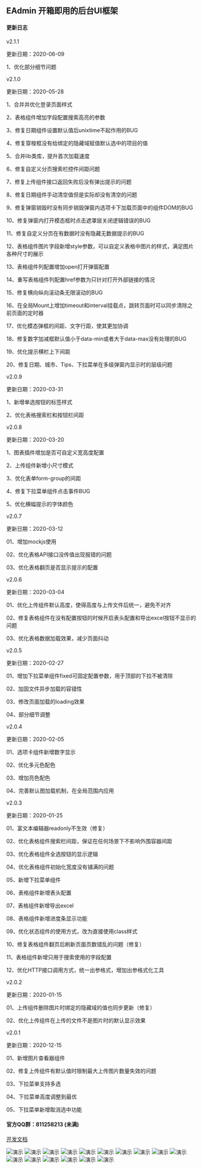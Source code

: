 ## EAdmin 开箱即用的后台UI框架

#### 更新日志

v2.1.1

更新日期：2020-06-09

1、优化部分细节问题

v2.1.0

更新日期：2020-05-28

1、合并并优化登录页面样式

2、表格组件增加字段配置搜索高亮的参数

3、修复日期组件设置默认值后unixtime不起作用的BUG

4、修复穿梭框没有给绑定的隐藏域赋值默认选中的项目的值

5、合并lib类库，提升首次加载速度

6、修复自定义分页搜索栏控件间距问题

7、修复上传组件接口返回失败后没有弹出提示的问题

8、修复日期组件手动清空值但是实际却没有清空的问题

9、修复弹窗销毁时没有同步销毁弹窗内选项卡下加载页面中的组件DOM的BUG

10、修复弹窗内打开模态框时点击遮罩层关闭逻辑错误的BUG

11、修复自定义分页在有数据时没有隐藏无数据提示的BUG

12、表格组件图片字段新增style参数，可以自定义表格中图片的样式，满足图片各种尺寸的展示

13、表格组件列配置增加open打开弹窗配置

14、重写表格组件列配置href参数为只针对打开外部链接的情况

15、修复横向纵向滚动条无限滚动的BUG

16、在全局Mount上增加timeout和interval挂载点，跳转页面时可以同步清除之前页面的定时器

17、优化模态弹框的间距、文字行距，使其更加协调

18、修复数字加减框默认值小于data-min或者大于data-max没有处理的BUG

19、优化提示横栏上下间距

20、修复日期、城市、Tips、下拉菜单在多级弹窗内显示时的层级问题

v2.0.9

更新日期：2020-03-31

1、新增单选按钮的标签样式

2、优化表格搜索栏和按钮栏间距

v2.0.8

更新日期：2020-03-20

1、图表插件增加是否可自定义宽高度配置

2、上传组件新增小尺寸模式

3、优化表单form-group的间距

4、修复下拉菜单组件点击事件BUG

5、优化横幅提示的字体颜色

v2.0.7

更新日期：2020-03-12

01、增加mockjs使用

02、优化表格API接口没传值出现报错的问题

03、优化表格翻页是否显示提示的配置

v2.0.6

更新日期：2020-03-04

01、优化上传组件默认高度，使得高度与上传文件后统一，避免不对齐

02、修复表格组件在没有配置按钮的时候开启表头配置和导出excel按钮不显示的问题

03、优化表格数据加载效果，减少页面抖动

v2.0.5

更新日期：2020-02-27

01、增加下拉菜单组件fixed可固定配置参数，用于顶部的下拉不被清除

02、加固文件异步加载的容错性

03、修改页面加载的loading效果

04、部分细节调整

v2.0.4

更新日期：2020-02-05

01、选项卡组件新增数字显示

02、优化多元色配色

03、增加亮色配色

04、完善默认图加载机制，在全局范围内应用


v2.0.3

更新日期：2020-01-25

01、富文本编辑器readonly不生效（修复）

02、优化表格组件搜索栏间距，保证在任何场景下不影响外围容器间距

03、优化表格组件全选按钮的显示逻辑

04、优化表格组件初始化宽度没有铺满的问题

05、新增下拉菜单组件

06、表格组件新增表头配置

07、表格组件新增导出excel

08、表格组件新增进度条显示功能

09、优化状态组件的使用方式，改为直接使用class样式

10、修复表格组件翻页后刷新页面页数错乱的问题（修复）

11、表格组件新增只用于搜索使用的字段配置

12、优化HTTP接口调用方式，统一出参格式，增加出参格式化工具


v2.0.2

更新日期：2020-01-15

01、上传组件删除图片时绑定的隐藏域的值也同步更新（修复）

02、优化上传组件在上传的文件不是图片时的默认显示效果


v2.0.1

更新日期：2020-12-15

01、新增图片查看器组件

02、修复上传组件有默认值时限制最大上传图片数量失效的问题

03、下拉菜单支持多选

04、下拉菜单高度调整到最优

05、下拉菜单新增取消选中功能


#### 官方QQ群：811258213 (未满)


[开发文档](http://www.eadmin.com.cn)

![演示](http://p1-tt.byteimg.com/large/pgc-image/1650120b5a96468882a23396e2f46003)
![演示](http://p1-tt.byteimg.com/large/pgc-image/c844da486e084826aa9c858b000c25ef)
![演示](http://p3-tt.byteimg.com/large/pgc-image/5a5efa41ea68441692fd5e0a0e73972b)
![演示](http://p3-tt.byteimg.com/large/pgc-image/4990d9949f9a406f9ccdf585090c1928)
![演示](http://p1-tt.byteimg.com/large/pgc-image/fe54a8b5bccb4d0f9ea61064c2e02c54)
![演示](http://p1-tt.byteimg.com/large/pgc-image/3930af4e14d844bbb471f993eee8aa2e)
![演示](http://p3-tt.byteimg.com/large/pgc-image/5700eb3fed774a7fad94a93935939c4a)
![演示](http://p3-tt.byteimg.com/large/pgc-image/92287cbe46814e698150b3441bb2e043)
![演示](http://p1-tt.byteimg.com/large/pgc-image/70e31c54b3b04858aebda3fe7ce9a782)
![演示](http://p3-tt.byteimg.com/large/pgc-image/ed342791696b435aad56b84ddbd4b6f8)
![演示](http://p1-tt.byteimg.com/large/pgc-image/6bce0837052042bd9d9630b33521a9e7)
![演示](http://p6-tt.byteimg.com/large/pgc-image/f38185e75fff4c1ea84efcb98d2a1e82)
![演示](http://p1-tt.byteimg.com/large/pgc-image/5e671a7637ba46078418c4098e5e567b)
![演示](http://p3-tt.byteimg.com/large/pgc-image/afae61625b5449149984bb423a5a1bb4)
![演示](http://p1-tt.byteimg.com/large/pgc-image/370182412711402d95494d2aabf94bc9)
![演示](http://p3-tt.byteimg.com/large/pgc-image/e5e02afbc90d44d3bb4ed232d2b7ac4f)